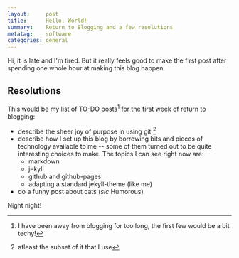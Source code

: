 ```yaml
---
layout:		post
title:		Hello, World!
summary:	Return to Blogging and a few resolutions
metatag:	software
categories:	general
---
```

Hi, it is late and I'm tired. But it really feels good to make the first post after spending one whole hour at making this blog happen.  

## Resolutions   

This would be my list of TO-DO posts[^foot1] for the first week of return to blogging:

* describe the sheer joy of purpose in using git [^foot2]
* describe how I set up this blog by borrowing bits and pieces of technology available to me -- some of them turned out to be quite interesting choices to make. The topics I can see right now are:
   + markdown
   + jekyll
   +  github and github-pages
   + adapting a standard jekyll-theme (like me)
* do a funny post about cats (_sic_ Humorous)

[^foot1]: I have been away from blogging for too long, the first few would be a bit techy! 
[^foot2]: atleast the subset of it that I use


Night night!
